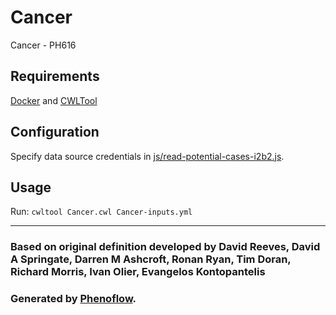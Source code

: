 # Cancer

Cancer - PH616

## Requirements

[Docker](https://docs.docker.com/install/) and [CWLTool](https://github.com/common-workflow-language/cwltool#install)

## Configuration

Specify data source credentials in [js/read-potential-cases-i2b2.js](js/read-potential-cases-i2b2.js).

## Usage

Run: `cwltool Cancer.cwl Cancer-inputs.yml`

***

### Based on original definition developed by David Reeves, David A Springate, Darren M Ashcroft, Ronan Ryan, Tim Doran, Richard Morris, Ivan Olier, Evangelos Kontopantelis
### Generated by [Phenoflow](https://kclhi.org/phenoflow).
